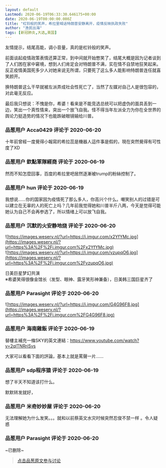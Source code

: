 ```yaml
---
layout: default
Lastmod: 2020-06-19T06:33:30.646175+00:00
date: 2020-06-19T00:00:00.000Z
title: "杠铃般的笑声，希拉里喊话特朗普安静离开，疫情反映执政失败"
author: "渔民出海"
tags: [新冠肺炎,大选,美国]
---
```


友情提示，结尾高能，调小音量，真的是杠铃般的笑声。  
  
前面谈起疫情政策表情还算正常，到中间就开始憋笑了，结尾大概是因为记者谈到了人们困在家中窘境，想到人们肯定会对特朗普不满，实在情不自禁地狂笑起来。反正疫情美国死多少人对她来说无所谓，只要死了这么多人能影响特朗普连任就喜笑颜开。  
  
换特朗普这么干早就被左派弄成社会性死亡了，当然了左媒对自己人是很包容的，对此毫无反应。  
  
最后我只想说：不愧是你，希婆！看来是不能竞选总统可以把虚伪的面具丢到一边，笑出一个真性情来，突出一个放飞自我。怪不得当年左派全力为你在全世界的舆论力挺造势的情况下也能跌破眼镜输给川普。

            
### 品葱用户 **Acca0429** 评论于 2020-06-20
        
十年前曾經一度覺得小報寫的希拉蕊是機器人這件事是假的，現在突然覺得有可性度了XD
        


            
### 品葱用户 **欽點軍隊經商** 评论于 2020-06-19
        
然而不知怎麼回事，百度的希拉里吧居然逐漸被trump的粉絲控制了。
        


            
### 品葱用户 **hun** 评论于 2020-06-19
        
我想说……你的国家因为疫情死了那么多人，你高兴个什么。嘲笑别人的过错是可以建立在无辜的人的死亡上吗？几年前我觉得她和川普半斤八两，今天是觉得可能她认为自己不会再参选了，所以情绪上可以放飞自我。
        


            
### 品葱用户 **沉默的火安静地烧** 评论于 2020-06-20
        
![https://images.weserv.nl/?url=https://i.imgur.com/x2YfYMc.jpg](https://images.weserv.nl/?url=https%3A%2F%2Fi.imgur.com%2Fx2YfYMc.jpg)  
![https://images.weserv.nl/?url=https://i.imgur.com/vzupqO6.jpg](https://images.weserv.nl/?url=https%3A%2F%2Fi.imgur.com%2FvzupqO6.jpg)  
  
日美巨星梦幻共演  
※希婆笑得很像金馆长（发型、眼神、露牙笑形神兼备），日美韩三国巨星齐了
        


            
### 品葱用户 **Parasight** 评论于 2020-06-20
        
![https://images.weserv.nl/?url=https://i.imgur.com/G4G96F8.jpg](https://images.weserv.nl/?url=https%3A%2F%2Fi.imgur.com%2FG4G96F8.jpg)
        


            
### 品葱用户 **海南雞飯** 评论于 2020-06-19
        
替樓主補充一條SKY的英文連結：https://www.youtube.com/watch?v=2qlTNRriSvs  
  
大家可以看看下面的評論，基本上就是罵聲一片......
        


            
### 品葱用户 **sdp程序猿** 评论于 2020-06-19
        
想了半天不知道该打什么。  
  
默默转发就好，
        


            
### 品葱用户 **米奇妙妙屋** 评论于 2020-06-20
        
无法理解她为什么发笑。。。就和以前蔡英文水灾时候突然忍俊不禁一样 。令人疑惑
        


            
### 品葱用户 **Parasight** 评论于 2020-06-20
        
~已删除~
        






> [点击品葱原文参与讨论](https://pincong.rocks/video/2371)

